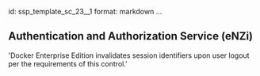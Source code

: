 id: ssp_template_sc_23__1
format: markdown
...
## Authentication and Authorization Service (eNZi)

'Docker Enterprise Edition invalidates session identifiers upon user
logout per the requirements of this control.'
